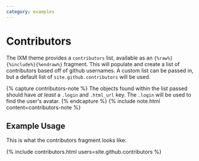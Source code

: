 ```yaml
---
category: examples
---
```


# Contributors

The IXM theme provides a `contributors` list, available as an
`{%raw%}{%include%}{%endraw%}` fragment. This will populate and create a list
of contributors based off of github usernames. A custom list can be passed in,
but a default list of `site.github.contributors` will be used.

{% capture contributors-note %}
  The objects found within the list passed should have *at least* a `.login`
  and `.html_url` key. The `.login` will be used to find the user's avatar.
{% endcapture %}
{% include note.html content=contributors-note %}

## Example Usage

This is what the contributors fragment looks like:

{% include contributors.html users=site.github.contributors %}
